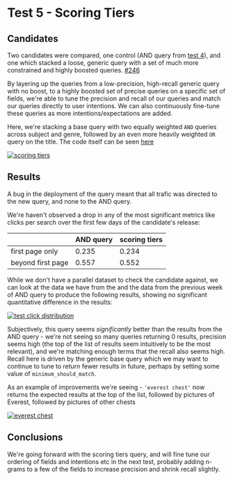 # Test 5 - Scoring Tiers

## Candidates

Two candidates were compared, one control \(AND query from [test 4](https://github.com/wellcometrust/catalogue/tree/690a9e9558ce1416fed0a248fd12f84d31ac6823/docs/search_relevance/tests/004_AND_or_OR.md)\), and one which stacked a loose, generic query with a set of much more constrained and highly boosted queries. [\#246](https://github.com/wellcometrust/catalogue/pull/246)

By layering up the queries from a low-precision, high-recall generic query with no boost, to a highly boosted set of precise queries on a specific set of fields, we're able to tune the precision and recall of our queries and match our queries directly to user intentions. We can also continuously fine-tune these queries as more intentions/expectations are added.

Here, we're stacking a base query with two equally weighted `AND` queries across subject and genre, followed by an even more heavily weighted `OR` query on the title. The code itself can be seen [here](https://github.com/wellcometrust/catalogue/blob/39f8289dac0e7f0bf23bfe9341aa50ac67131b24/api/api/src/main/scala/uk/ac/wellcome/platform/api/services/ElasticsearchQueryBuilder.scala)

[![scoring tiers](https://user-images.githubusercontent.com/11006680/70548661-db6c1b80-1b6a-11ea-8247-7a1358451c06.png)](https://user-images.githubusercontent.com/11006680/70548661-db6c1b80-1b6a-11ea-8247-7a1358451c06.png)

## Results

A bug in the deployment of the query meant that all trafic was directed to the new query, and none to the AND query.

We're haven't observed a drop in any of the most significant metrics like clicks per search over the first few days of the candidate's release:

|  | AND query | scoring tiers |
| :--- | :--- | :--- |
| first page only | 0.235 | 0.234 |
| beyond first page | 0.557 | 0.552 |

While we don't have a parallel dataset to check the candidate against, we can look at the data we have from the and the data from the previous week of AND query to produce the following results, showing no significant quantitative difference in the results:

[![test click distribution](https://user-images.githubusercontent.com/11006680/70550362-8978c500-1b6d-11ea-84e2-e544c69f00df.png)](https://user-images.githubusercontent.com/11006680/70550362-8978c500-1b6d-11ea-84e2-e544c69f00df.png)

Subjectively, this query seems _significantly_ better than the results from the AND query - we're not seeing so many queries returning 0 results, precision seems high \(the top of the list of results seem intuitively to be the most relevant\), and we're matching enough terms that the recall also seems high. Recall here is driven by the generic base query which we may want to continue to tune to return fewer results in future, perhaps by setting some value of `minimum_should_match`.

As an example of improvements we're seeing - `'everest chest'` now returns the expected results at the top of the list, followed by pictures of Everest, followed by pictures of other chests

[![everest chest](https://user-images.githubusercontent.com/11006680/70550811-4539f480-1b6e-11ea-89d5-bffdbbe5936f.png)](https://user-images.githubusercontent.com/11006680/70550811-4539f480-1b6e-11ea-89d5-bffdbbe5936f.png)

## Conclusions

We're going forward with the scoring tiers query, and will fine tune our ordering of fields and intentions etc in the next test, probably adding n-grams to a few of the fields to increase precision and shrink recall slightly.

